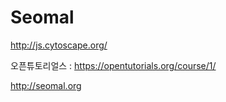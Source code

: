 # Seomal

http://js.cytoscape.org/

오픈튜토리얼스 : https://opentutorials.org/course/1/

http://seomal.org
 
